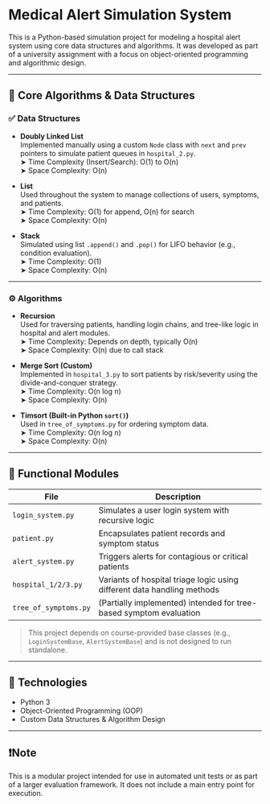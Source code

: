 # Medical Alert Simulation System

This is a Python-based simulation project for modeling a hospital alert system using core data structures and algorithms. It was developed as part of a university assignment with a focus on object-oriented programming and algorithmic design.

---

## 🧠 Core Algorithms & Data Structures

### ✅ Data Structures

- **Doubly Linked List**  
  Implemented manually using a custom `Node` class with `next` and `prev` pointers to simulate patient queues in `hospital_2.py`.  
  ➤ Time Complexity (Insert/Search): O(1) to O(n)  
  ➤ Space Complexity: O(n)

- **List**  
  Used throughout the system to manage collections of users, symptoms, and patients.  
  ➤ Time Complexity: O(1) for append, O(n) for search  
  ➤ Space Complexity: O(n)

- **Stack**  
  Simulated using list `.append()` and `.pop()` for LIFO behavior (e.g., condition evaluation).  
  ➤ Time Complexity: O(1)  
  ➤ Space Complexity: O(n)

---

### ⚙️ Algorithms

- **Recursion**  
  Used for traversing patients, handling login chains, and tree-like logic in hospital and alert modules.  
  ➤ Time Complexity: Depends on depth, typically O(n)  
  ➤ Space Complexity: O(n) due to call stack

- **Merge Sort (Custom)**  
  Implemented in `hospital_3.py` to sort patients by risk/severity using the divide-and-conquer strategy.  
  ➤ Time Complexity: O(n log n)  
  ➤ Space Complexity: O(n)

- **Timsort (Built-in Python `sort()`)**  
  Used in `tree_of_symptoms.py` for ordering symptom data.  
  ➤ Time Complexity: O(n log n)  
  ➤ Space Complexity: O(n)

---

## 📁 Functional Modules

| File                  | Description                                                             |
| --------------------- | ----------------------------------------------------------------------- |
| `login_system.py`     | Simulates a user login system with recursive logic                      |
| `patient.py`          | Encapsulates patient records and symptom status                         |
| `alert_system.py`     | Triggers alerts for contagious or critical patients                     |
| `hospital_1/2/3.py`   | Variants of hospital triage logic using different data handling methods |
| `tree_of_symptoms.py` | (Partially implemented) intended for tree-based symptom evaluation      |

> This project depends on course-provided base classes (e.g., `LoginSystemBase`, `AlertSystemBase`) and is not designed to run standalone.

---

## 🔬 Technologies

- Python 3
- Object-Oriented Programming (OOP)
- Custom Data Structures & Algorithm Design

---

## ❗Note

This is a modular project intended for use in automated unit tests or as part of a larger evaluation framework. It does not include a main entry point for execution.
